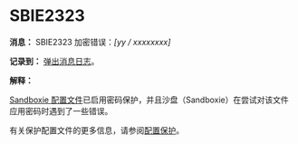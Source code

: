 # SBIE2323

**消息：** SBIE2323 加密错误：_[yy / xxxxxxxx]_

**记录到：** [弹出消息日志](PopupMessageLog.md)。

**解释：**

[Sandboxie 配置文件](SandboxieIni.md)已启用密码保护，并且沙盘（Sandboxie）在尝试对该文件应用密码时遇到了一些错误。

有关保护配置文件的更多信息，请参阅[配置保护](ConfigurationProtection.md)。